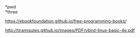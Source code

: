*pwd  
*three

https://ebookfoundation.github.io/free-programming-books/


http://tiramisutes.github.io/images/PDF/vbird-linux-basic-4e.pdf
